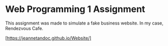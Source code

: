 # Web Programming 1 Assignment

This assignment was made to simulate a fake business website. In my case, Rendezvous Cafe.

[https://jeannetandoc.github.io/Website/]

